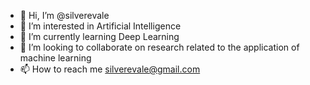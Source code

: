 - 👋 Hi, I’m @silverevale
- 👀 I’m interested in Artificial Intelligence
- 🌱 I’m currently learning Deep Learning
- 💞️ I’m looking to collaborate on research related to the application of machine learning
- 📫 How to reach me silverevale@gmail.com

<!---
silverevale/silverevale is a ✨ special ✨ repository because its `README.md` (this file) appears on your GitHub profile.
You can click the Preview link to take a look at your changes.
--->
